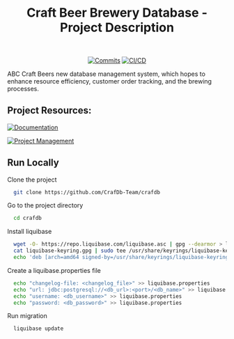 <div align="center">

# Craft Beer Brewery Database - Project Description

<br>
  
[![Commits](https://img.shields.io/github/commit-activity/w/CrafDb-Team/crafdb)](https://github.com/COS301-SE-2023/FridgeToPlate/activity)
[![CI/CD](https://github.com/CrafDb-Team/crafdb/actions/workflows/dev-db-ci-cd.yml/badge.svg)](https://github.com/CrafDb-Team/crafdb/actions/workflows/dev-db-ci-cd.yml)

</div>

ABC Craft Beers new database management system, which hopes to enhance resource efficiency, customer order tracking, and the brewing processes.

## Project Resources:

[![Documentation](https://img.shields.io/badge/View-Project%20Documentation-blue?style=for-the-badge)](https://crafdb.atlassian.net/wiki/spaces/CrafDB/overview)&ensp;

[![Project Management](https://img.shields.io/badge/View-Project%20Issue%20Board-blue?style=for-the-badge)](https://bbdcloud.atlassian.net/jira/software/projects/CRAF/boards/24)&ensp;


## Run Locally

Clone the project

```bash
  git clone https://github.com/CrafDb-Team/crafdb
```

Go to the project directory

```bash
  cd crafdb
```

Install liquibase

```bash
  wget -O- https://repo.liquibase.com/liquibase.asc | gpg --dearmor > liquibase-keyring.gpg && \
  cat liquibase-keyring.gpg | sudo tee /usr/share/keyrings/liquibase-keyring.gpg > /dev/null && \
  echo 'deb [arch=amd64 signed-by=/usr/share/keyrings/liquibase-keyring.gpg] https://repo.liquibase.com stable main' | sudo tee /etc/apt/sources.list.d/liquibase.list
```

Create a liquibase.properties file

```bash
  echo "changelog-file: <changelog_file>" >> liquibase.properties
  echo "url: jdbc:postgresql://<db_url>:<port>/<db_name>" >> liquibase.properties
  echo "username: <db_username>" >> liquibase.properties
  echo "password: <db_password>" >> liquibase.properties
```

Run migration

```bash
  liquibase update
```
